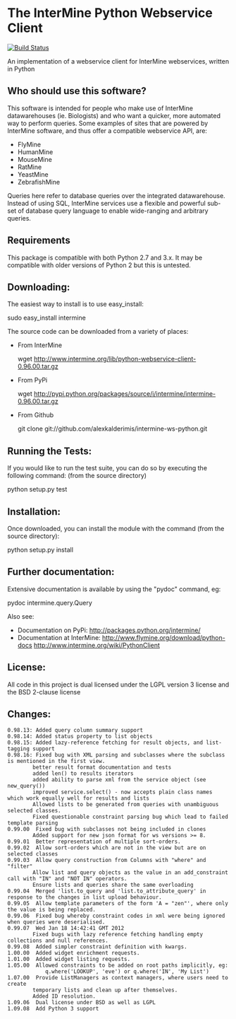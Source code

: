The InterMine Python Webservice Client
=====================================

[![Build Status][badge]][ci]

An implementation of a webservice client 
for InterMine webservices, written in Python

Who should use this software?
-----------------------------

This software is intended for people who make 
use of InterMine datawarehouses (ie. Biologists)
and who want a quicker, more automated way 
to perform queries. Some examples of sites that
are powered by InterMine software, and thus offer
a compatible webservice API, are:

* FlyMine
* HumanMine
* MouseMine
* RatMine
* YeastMine
* ZebrafishMine

Queries here refer to database queries over the 
integrated datawarehouse. Instead of using 
SQL, InterMine services use a flexible and 
powerful sub-set of database query language
to enable wide-ranging and arbitrary queries.

Requirements
------------
This package is compatible with both Python 2.7 and 3.x.  It may be compatible with older versions of Python 2 but this is untested.

Downloading:
------------

The easiest way to install is to use easy_install:

  sudo easy_install intermine

The source code can be downloaded from a variety of places:

* From InterMine

  wget http://www.intermine.org/lib/python-webservice-client-0.96.00.tar.gz

* From PyPi

  wget http://pypi.python.org/packages/source/i/intermine/intermine-0.96.00.tar.gz

* From Github

  git clone git://github.com/alexkalderimis/intermine-ws-python.git


Running the Tests:
------------------

If you would like to run the test suite, you can do so by executing
the following command: (from the source directory)

  python setup.py test

Installation:
-------------

Once downloaded, you can install the module with the command (from the source directory):

  python setup.py install

Further documentation:
----------------------

Extensive documentation is available by using the "pydoc" command, eg:

  pydoc intermine.query.Query

Also see:

* Documentation on PyPi: http://packages.python.org/intermine/
* Documentation at InterMine: http://www.flymine.org/download/python-docs http://www.intermine.org/wiki/PythonClient

License:
--------

All code in this project is dual licensed under the LGPL version 3 license and the BSD 2-clause license

Changes:
--------

    0.98.13: Added query column summary support
    0.98.14: Added status property to list objects
    0.98.15: Added lazy-reference fetching for result objects, and list-tagging support
    0.98.16: Fixed bug with XML parsing and subclasses where the subclass is mentioned in the first view.
            better result format documentation and tests
            added len() to results iterators
            added ability to parse xml from the service object (see new_query())
            improved service.select() - now accepts plain class names which work equally well for results and lists
            Allowed lists to be generated from queries with unambiguous selected classes.
            Fixed questionable constraint parsing bug which lead to failed template parsing
    0.99.00  Fixed bug with subclasses not being included in clones 
            Added support for new json format for ws versions >= 8.
    0.99.01  Better representation of multiple sort-orders.
    0.99.02  Allow sort-orders which are not in the view but are on selected classes
    0.99.03  Allow query construction from Columns with "where" and "filter"
            Allow list and query objects as the value in an add_constraint call with "IN" and "NOT IN" operators.
            Ensure lists and queries share the same overloading
    0.99.04  Merged 'list.to_query and 'list.to_attribute_query' in response to the changes in list upload behaviour.
    0.99.05  Allow template parameters of the form 'A = "zen"', where only the value is being replaced.
    0.99.06  Fixed bug whereby constraint codes in xml were being ignored when queries were deserialised.
    0.99.07  Wed Jan 18 14:42:41 GMT 2012
            Fixed bugs with lazy reference fetching handling empty collections and null references.
    0.99.08  Added simpler constraint definition with kwargs.
    1.00.00  Added widget enrichment requests.
    1.01.00  Added widget listing requests.
    1.05.00  Allowed constraints to be added on root paths implicitly, eg:
                q.where('LOOKUP', 'eve') or q.where('IN', 'My List')
    1.07.00  Provide ListManagers as context managers, where users need to create
            temporary lists and clean up after themselves.
            Added ID resolution.
    1.09.06  Dual license under BSD as well as LGPL
    1.09.08  Add Python 3 support

[badge]: https://travis-ci.org/alexkalderimis/intermine-ws-client.py.svg?branch=master
[ci]: https://travis-ci.org/alexkalderimis/intermine-ws-client.py

